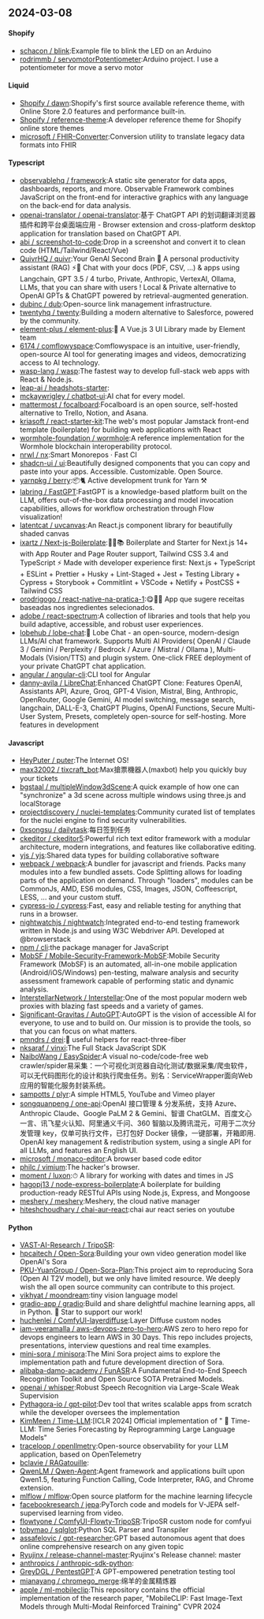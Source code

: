## 2024-03-08

#### Shopify
* [schacon / blink](https://github.com/schacon/blink):Example file to blink the LED on an Arduino
* [rodrimmb / servomotorPotentiometer](https://github.com/rodrimmb/servomotorPotentiometer):Arduino project. I use a potentiometer for move a servo motor

#### Liquid
* [Shopify / dawn](https://github.com/Shopify/dawn):Shopify's first source available reference theme, with Online Store 2.0 features and performance built-in.
* [Shopify / reference-theme](https://github.com/Shopify/reference-theme):A developer reference theme for Shopify online store themes
* [microsoft / FHIR-Converter](https://github.com/microsoft/FHIR-Converter):Conversion utility to translate legacy data formats into FHIR

#### Typescript
* [observablehq / framework](https://github.com/observablehq/framework):A static site generator for data apps, dashboards, reports, and more. Observable Framework combines JavaScript on the front-end for interactive graphics with any language on the back-end for data analysis.
* [openai-translator / openai-translator](https://github.com/openai-translator/openai-translator):基于 ChatGPT API 的划词翻译浏览器插件和跨平台桌面端应用 - Browser extension and cross-platform desktop application for translation based on ChatGPT API.
* [abi / screenshot-to-code](https://github.com/abi/screenshot-to-code):Drop in a screenshot and convert it to clean code (HTML/Tailwind/React/Vue)
* [QuivrHQ / quivr](https://github.com/QuivrHQ/quivr):Your GenAI Second Brain 🧠 A personal productivity assistant (RAG) ⚡️🤖 Chat with your docs (PDF, CSV, ...) & apps using Langchain, GPT 3.5 / 4 turbo, Private, Anthropic, VertexAI, Ollama, LLMs, that you can share with users ! Local & Private alternative to OpenAI GPTs & ChatGPT powered by retrieval-augmented generation.
* [dubinc / dub](https://github.com/dubinc/dub):Open-source link management infrastructure.
* [twentyhq / twenty](https://github.com/twentyhq/twenty):Building a modern alternative to Salesforce, powered by the community.
* [element-plus / element-plus](https://github.com/element-plus/element-plus):🎉 A Vue.js 3 UI Library made by Element team
* [6174 / comflowyspace](https://github.com/6174/comflowyspace):Comflowyspace is an intuitive, user-friendly, open-source AI tool for generating images and videos, democratizing access to AI technology.
* [wasp-lang / wasp](https://github.com/wasp-lang/wasp):The fastest way to develop full-stack web apps with React & Node.js.
* [leap-ai / headshots-starter](https://github.com/leap-ai/headshots-starter):
* [mckaywrigley / chatbot-ui](https://github.com/mckaywrigley/chatbot-ui):AI chat for every model.
* [mattermost / focalboard](https://github.com/mattermost/focalboard):Focalboard is an open source, self-hosted alternative to Trello, Notion, and Asana.
* [kriasoft / react-starter-kit](https://github.com/kriasoft/react-starter-kit):The web's most popular Jamstack front-end template (boilerplate) for building web applications with React
* [wormhole-foundation / wormhole](https://github.com/wormhole-foundation/wormhole):A reference implementation for the Wormhole blockchain interoperability protocol.
* [nrwl / nx](https://github.com/nrwl/nx):Smart Monorepos · Fast CI
* [shadcn-ui / ui](https://github.com/shadcn-ui/ui):Beautifully designed components that you can copy and paste into your apps. Accessible. Customizable. Open Source.
* [yarnpkg / berry](https://github.com/yarnpkg/berry):📦🐈 Active development trunk for Yarn ⚒
* [labring / FastGPT](https://github.com/labring/FastGPT):FastGPT is a knowledge-based platform built on the LLM, offers out-of-the-box data processing and model invocation capabilities, allows for workflow orchestration through Flow visualization!
* [latentcat / uvcanvas](https://github.com/latentcat/uvcanvas):An React.js component library for beautifully shaded canvas
* [ixartz / Next-js-Boilerplate](https://github.com/ixartz/Next-js-Boilerplate):🚀🎉📚 Boilerplate and Starter for Next.js 14+ with App Router and Page Router support, Tailwind CSS 3.4 and TypeScript ⚡️ Made with developer experience first: Next.js + TypeScript + ESLint + Prettier + Husky + Lint-Staged + Jest + Testing Library + Cypress + Storybook + Commitlint + VSCode + Netlify + PostCSS + Tailwind CSS
* [orodrigogo / react-native-na-pratica-1](https://github.com/orodrigogo/react-native-na-pratica-1):😋🥗🍎 App que sugere receitas baseadas nos ingredientes selecionados.
* [adobe / react-spectrum](https://github.com/adobe/react-spectrum):A collection of libraries and tools that help you build adaptive, accessible, and robust user experiences.
* [lobehub / lobe-chat](https://github.com/lobehub/lobe-chat):🤯 Lobe Chat - an open-source, modern-design LLMs/AI chat framework. Supports Multi AI Providers( OpenAI / Claude 3 / Gemini / Perplexity / Bedrock / Azure / Mistral / Ollama ), Multi-Modals (Vision/TTS) and plugin system. One-click FREE deployment of your private ChatGPT chat application.
* [angular / angular-cli](https://github.com/angular/angular-cli):CLI tool for Angular
* [danny-avila / LibreChat](https://github.com/danny-avila/LibreChat):Enhanced ChatGPT Clone: Features OpenAI, Assistants API, Azure, Groq, GPT-4 Vision, Mistral, Bing, Anthropic, OpenRouter, Google Gemini, AI model switching, message search, langchain, DALL-E-3, ChatGPT Plugins, OpenAI Functions, Secure Multi-User System, Presets, completely open-source for self-hosting. More features in development

#### Javascript
* [HeyPuter / puter](https://github.com/HeyPuter/puter):The Internet OS!
* [max32002 / tixcraft_bot](https://github.com/max32002/tixcraft_bot):Max搶票機器人(maxbot) help you quickly buy your tickets
* [bgstaal / multipleWindow3dScene](https://github.com/bgstaal/multipleWindow3dScene):A quick example of how one can "synchronize" a 3d scene across multiple windows using three.js and localStorage
* [projectdiscovery / nuclei-templates](https://github.com/projectdiscovery/nuclei-templates):Community curated list of templates for the nuclei engine to find security vulnerabilities.
* [0xsongsu / dailytask](https://github.com/0xsongsu/dailytask):每日签到任务
* [ckeditor / ckeditor5](https://github.com/ckeditor/ckeditor5):Powerful rich text editor framework with a modular architecture, modern integrations, and features like collaborative editing.
* [yjs / yjs](https://github.com/yjs/yjs):Shared data types for building collaborative software
* [webpack / webpack](https://github.com/webpack/webpack):A bundler for javascript and friends. Packs many modules into a few bundled assets. Code Splitting allows for loading parts of the application on demand. Through "loaders", modules can be CommonJs, AMD, ES6 modules, CSS, Images, JSON, Coffeescript, LESS, ... and your custom stuff.
* [cypress-io / cypress](https://github.com/cypress-io/cypress):Fast, easy and reliable testing for anything that runs in a browser.
* [nightwatchjs / nightwatch](https://github.com/nightwatchjs/nightwatch):Integrated end-to-end testing framework written in Node.js and using W3C Webdriver API. Developed at @browserstack
* [npm / cli](https://github.com/npm/cli):the package manager for JavaScript
* [MobSF / Mobile-Security-Framework-MobSF](https://github.com/MobSF/Mobile-Security-Framework-MobSF):Mobile Security Framework (MobSF) is an automated, all-in-one mobile application (Android/iOS/Windows) pen-testing, malware analysis and security assessment framework capable of performing static and dynamic analysis.
* [InterstellarNetwork / Interstellar](https://github.com/InterstellarNetwork/Interstellar):One of the most popular modern web proxies with blazing fast speeds and a variety of games.
* [Significant-Gravitas / AutoGPT](https://github.com/Significant-Gravitas/AutoGPT):AutoGPT is the vision of accessible AI for everyone, to use and to build on. Our mission is to provide the tools, so that you can focus on what matters.
* [pmndrs / drei](https://github.com/pmndrs/drei):🥉 useful helpers for react-three-fiber
* [nksaraf / vinxi](https://github.com/nksaraf/vinxi):The Full Stack JavaScript SDK
* [NaiboWang / EasySpider](https://github.com/NaiboWang/EasySpider):A visual no-code/code-free web crawler/spider易采集：一个可视化浏览器自动化测试/数据采集/爬虫软件，可以无代码图形化的设计和执行爬虫任务。别名：ServiceWrapper面向Web应用的智能化服务封装系统。
* [sampotts / plyr](https://github.com/sampotts/plyr):A simple HTML5, YouTube and Vimeo player
* [songquanpeng / one-api](https://github.com/songquanpeng/one-api):OpenAI 接口管理 & 分发系统，支持 Azure、Anthropic Claude、Google PaLM 2 & Gemini、智谱 ChatGLM、百度文心一言、讯飞星火认知、阿里通义千问、360 智脑以及腾讯混元，可用于二次分发管理 key，仅单可执行文件，已打包好 Docker 镜像，一键部署，开箱即用. OpenAI key management & redistribution system, using a single API for all LLMs, and features an English UI.
* [microsoft / monaco-editor](https://github.com/microsoft/monaco-editor):A browser based code editor
* [philc / vimium](https://github.com/philc/vimium):The hacker's browser.
* [moment / luxon](https://github.com/moment/luxon):⏱ A library for working with dates and times in JS
* [hagopj13 / node-express-boilerplate](https://github.com/hagopj13/node-express-boilerplate):A boilerplate for building production-ready RESTful APIs using Node.js, Express, and Mongoose
* [meshery / meshery](https://github.com/meshery/meshery):Meshery, the cloud native manager
* [hiteshchoudhary / chai-aur-react](https://github.com/hiteshchoudhary/chai-aur-react):chai aur react series on youtube

#### Python
* [VAST-AI-Research / TripoSR](https://github.com/VAST-AI-Research/TripoSR):
* [hpcaitech / Open-Sora](https://github.com/hpcaitech/Open-Sora):Building your own video generation model like OpenAI's Sora
* [PKU-YuanGroup / Open-Sora-Plan](https://github.com/PKU-YuanGroup/Open-Sora-Plan):This project aim to reproducing Sora (Open AI T2V model), but we only have limited resource. We deeply wish the all open source community can contribute to this project.
* [vikhyat / moondream](https://github.com/vikhyat/moondream):tiny vision language model
* [gradio-app / gradio](https://github.com/gradio-app/gradio):Build and share delightful machine learning apps, all in Python. 🌟 Star to support our work!
* [huchenlei / ComfyUI-layerdiffuse](https://github.com/huchenlei/ComfyUI-layerdiffuse):Layer Diffuse custom nodes
* [iam-veeramalla / aws-devops-zero-to-hero](https://github.com/iam-veeramalla/aws-devops-zero-to-hero):AWS zero to hero repo for devops engineers to learn AWS in 30 Days. This repo includes projects, presentations, interview questions and real time examples.
* [mini-sora / minisora](https://github.com/mini-sora/minisora):The Mini Sora project aims to explore the implementation path and future development direction of Sora.
* [alibaba-damo-academy / FunASR](https://github.com/alibaba-damo-academy/FunASR):A Fundamental End-to-End Speech Recognition Toolkit and Open Source SOTA Pretrained Models.
* [openai / whisper](https://github.com/openai/whisper):Robust Speech Recognition via Large-Scale Weak Supervision
* [Pythagora-io / gpt-pilot](https://github.com/Pythagora-io/gpt-pilot):Dev tool that writes scalable apps from scratch while the developer oversees the implementation
* [KimMeen / Time-LLM](https://github.com/KimMeen/Time-LLM):[ICLR 2024] Official implementation of " 🦙 Time-LLM: Time Series Forecasting by Reprogramming Large Language Models"
* [traceloop / openllmetry](https://github.com/traceloop/openllmetry):Open-source observability for your LLM application, based on OpenTelemetry
* [bclavie / RAGatouille](https://github.com/bclavie/RAGatouille):
* [QwenLM / Qwen-Agent](https://github.com/QwenLM/Qwen-Agent):Agent framework and applications built upon Qwen1.5, featuring Function Calling, Code Interpreter, RAG, and Chrome extension.
* [mlflow / mlflow](https://github.com/mlflow/mlflow):Open source platform for the machine learning lifecycle
* [facebookresearch / jepa](https://github.com/facebookresearch/jepa):PyTorch code and models for V-JEPA self-supervised learning from video.
* [flowtyone / ComfyUI-Flowty-TripoSR](https://github.com/flowtyone/ComfyUI-Flowty-TripoSR):TripoSR custom node for comfyui
* [tobymao / sqlglot](https://github.com/tobymao/sqlglot):Python SQL Parser and Transpiler
* [assafelovic / gpt-researcher](https://github.com/assafelovic/gpt-researcher):GPT based autonomous agent that does online comprehensive research on any given topic
* [Ryujinx / release-channel-master](https://github.com/Ryujinx/release-channel-master):Ryujinx's Release channel: master
* [anthropics / anthropic-sdk-python](https://github.com/anthropics/anthropic-sdk-python):
* [GreyDGL / PentestGPT](https://github.com/GreyDGL/PentestGPT):A GPT-empowered penetration testing tool
* [mianayang / chromego_merge](https://github.com/mianayang/chromego_merge):绵羊的金属精炼器
* [apple / ml-mobileclip](https://github.com/apple/ml-mobileclip):This repository contains the official implementation of the research paper, "MobileCLIP: Fast Image-Text Models through Multi-Modal Reinforced Training" CVPR 2024
